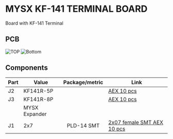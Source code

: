 # MYSX KF-141 TERMINAL BOARD

Board with KF-141 Terminal 

## PCB
![TOP](images/pcb_top.png) ![Bottom](images/pcb_bottom.png)

## Components

|Part|Value|Package/metric|Link|
|----|----|:----:|----|
|J2|KF141R-5P||[AEX 10 pcs](https://l.kool.ru/kf141)|
|J3|KF141R-8P||[AEX 10 pcs](https://l.kool.ru/kf141)|
||MYSX Expander
J1   |2x7                 |PLD-14 SMT|[2x07 female SMT AEX 10 pcs](https://l.kool.ru/relwr) 

